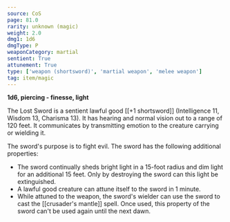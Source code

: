 ```yaml
---
source: CoS
page: 81.0
rarity: unknown (magic)
weight: 2.0
dmg1: 1d6
dmgType: P
weaponCategory: martial
sentient: True
attunement: True
type: ['weapon (shortsword)', 'martial weapon', 'melee weapon']
tag: item/magic
---
```


**1d6, piercing - finesse, light**

The Lost Sword is a sentient lawful good [[+1 shortsword]] (Intelligence 11, Wisdom 13, Charisma 13). It has hearing and normal vision out to a range of 120 feet. It communicates by transmitting emotion to the creature carrying or wielding it.

The sword's purpose is to fight evil. The sword has the following additional properties:

- The sword continually sheds bright light in a 15-foot radius and dim light for an additional 15 feet. Only by destroying the sword can this light be extinguished.
- A lawful good creature can attune itself to the sword in 1 minute.
- While attuned to the weapon, the sword's wielder can use the sword to cast the [[crusader's mantle]] spell. Once used, this property of the sword can't be used again until the next dawn.


